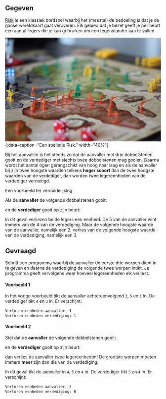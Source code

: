 ## Gegeven

<a href="https://nl.wikipedia.org/wiki/Risk_(bordspel)">Risk</a> is een klassiek bordspel waarbij het (meestal) de bedoeling is dat je de ganse wereldkaart gaat veroveren. Elk gebied dat je bezet geeft je per beurt een aantal legers die je kan gebruiken om een tegenstander aan te vallen.

![Een spelletje Risk.](media/dave-photoz.jpg "Foto door Dave Photoz op Unsplash."){:data-caption="Een spelletje Risk." width="40%"}

Bij het aanvallen is het steeds zo dat de aanvaller met drie dobbelstenen gooit en de verdediger met slechts twee dobbelstenen mag gooien. Daarna wordt het aantal ogen gerangschikt van hoog naar laag en als de aanvaller bij zijn twee hoogste waarden telkens **hoger scoort** dan de twee hoogste waarden van de verdediger, dan worden twee legereenheden van de verdediger vernietigd.

Een voorbeeld ter verduidelijking.

Als de **aanvaller** de volgende dobbelstenen gooit:

 <span class="mdi mdi-36px mdi-dice-2-outline"></span> <span class="mdi mdi-36px mdi-dice-5-outline"></span> <span class="mdi mdi-36px mdi-dice-1-outline"></span>
 
en de **verdediger** gooit op zijn beurt:

 <span class="mdi mdi-36px mdi-dice-4-outline"></span> <span class="mdi mdi-36px mdi-dice-3-outline"></span>

In dit geval verliezen beide legers een eenheid. De 5 van de aanvaller wint immers van de 4 van de verdediging. Maar de volgende hoogste waarde van de aanvaller, namelijk een 2, verlies van de volgende hoogste waarde van de verdediging, namelijk een 3.

## Gevraagd

Schrijf een programma waarbij de aanvaller de eerste drie worpen dient in te geven en daarna de verdediging de volgende twee worpen intikt. Je programma geeft vervolgens weer hoeveel legereenheden elk verliest.

#### Voorbeeld 1

In het vorige voorbeeld tikt de aanvaller achtereenvolgend `2`, `5` en `1` in. De verdediger tikt `4` en `3` in. Er verschijnt:

```
Verloren eenheden aanvaller: 1
Verloren eenheden verdediging: 1
```


#### Voorbeeld 2

Stel dat de **aanvaller** de volgende dobbelstenen gooit:

<span class="mdi mdi-36px mdi-dice-4-outline"></span> <span class="mdi mdi-36px mdi-dice-5-outline"></span> <span class="mdi mdi-36px mdi-dice-4-outline"></span>
 
en de **verdediger** gooit op zijn beurt:

 <span class="mdi mdi-36px mdi-dice-5-outline"></span> <span class="mdi mdi-36px mdi-dice-4-outline"></span>

dan verlies de aanvaller twee legereenheden! De grootste worpen moeten immers **meer** zijn dan die van de verdediging.

In dit geval tikt de aanvaller in `4`, `5` en `4` in. De verdediger tikt `5` en `4` in. Er verschijnt:

```
Verloren eenheden aanvaller: 2
Verloren eenheden verdediging: 0
```
